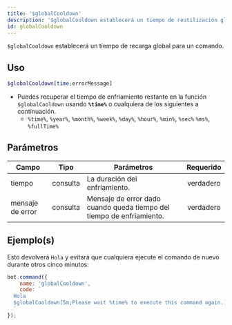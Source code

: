 ```yaml
---
title: '$globalCooldown'
description: '$globalCooldown establecerá un tiempo de reutilización global para un comando.'
id: globalCooldown
---
```


`$globalCooldown` establecerá un tiempo de recarga global para un comando.

## Uso

```php
$globalCooldown[time;errorMessage]
```

* Puedes recuperar el tiempo de enfriamiento restante en la función `$globalCooldown` usando **`%time%`** o cualquiera de los siguientes a continuación.
    * `%time%`, `%year%`, `%month%`, `%week%`, `%day%`, `%hour%`, `%min%`, `%sec%` `%ms%`, `%fullTime%`

## Parámetros

| Campo            | Tipo     | Parámetros                                                            | Requerido |
| ---------------- | -------- | --------------------------------------------------------------------- |:---------:|
| tiempo           | consulta | La duración del enfriamiento.                                         | verdadero |
| mensaje de error | consulta | Mensaje de error dado cuando queda tiempo del tiempo de enfriamiento. | verdadero |

## Ejemplo(s)

Esto devolverá `Hola` y evitará que cualquiera ejecute el comando de nuevo durante otros cinco minutos:

```javascript
bot.command({
    name: 'globalCooldown',
    code: `
  Hola
  $globalCooldown[5m;Please wait %time% to execute this command again.]
  `
});
```
